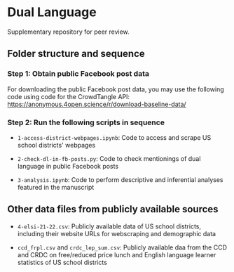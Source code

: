 # Dual Language

Supplementary repository for peer review.

## Folder structure and sequence 

### Step 1: Obtain public Facebook post data

For downloading the public Facebook post data, you may use the following code using
code for the CrowdTangle API: 
https://anonymous.4open.science/r/download-baseline-data/

### Step 2: Run the following scripts in sequence

* `1-access-district-webpages.ipynb`: Code to access and scrape US school districts' webpages

* `2-check-dl-in-fb-posts.py`: Code to check mentionings of dual language in public Facebook posts

* `3-analysis.ipynb`: Code to perform descriptive and inferential analyses featured in the manuscript

## Other data files from publicly available sources

* `4-elsi-21-22.csv`: Publicly available data of US school districts, including their website URLs for webscraping and demographic data

* `ccd_frpl.csv` and `crdc_lep_sum.csv`: Publicly available daa from the CCD and CRDC on free/reduced price lunch and English language learner statistics of US school districts

